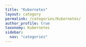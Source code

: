 ```yaml
---
title: "Kubernetes"
layout: category
permalink: /categories/Kubernetes/
author_profile: true
taxonomy: Kubernetes
sidebar:
  nav: "categories"
---
```

